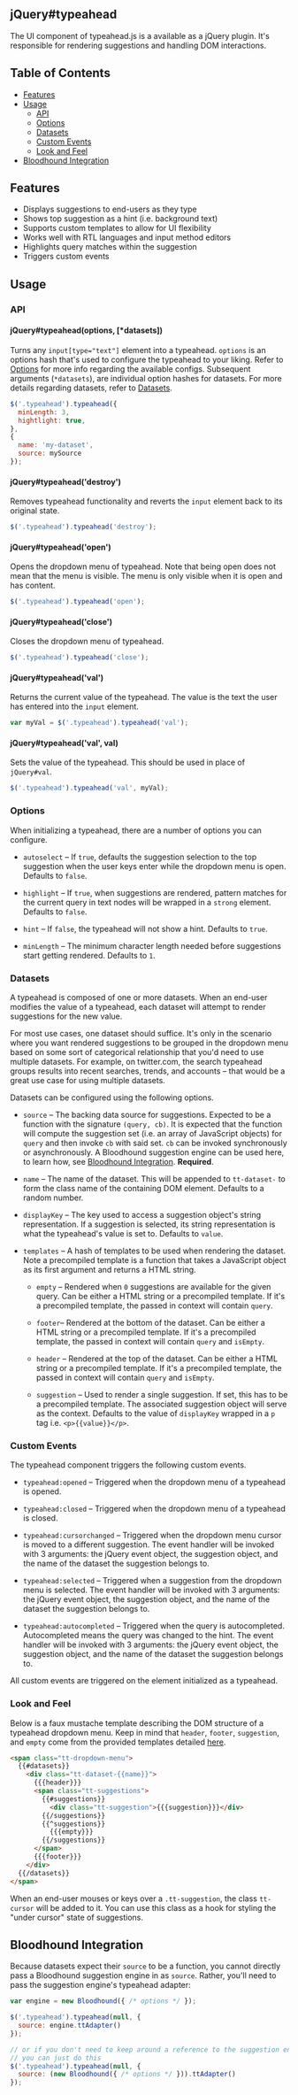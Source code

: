 jQuery#typeahead
----------------

The UI component of typeahead.js is a available as a jQuery plugin. It's 
responsible for rendering suggestions and handling DOM interactions.

Table of Contents
-----------------

* [Features](#features)
* [Usage](#usage)
  * [API](#api)
  * [Options](#options)
  * [Datasets](#datasets)
  * [Custom Events](#custom-events)
  * [Look and Feel](#look-and-feel)
* [Bloodhound Integration](#bloodhound-integration)

Features
--------

* Displays suggestions to end-users as they type
* Shows top suggestion as a hint (i.e. background text)
* Supports custom templates to allow for UI flexibility
* Works well with RTL languages and input method editors
* Highlights query matches within the suggestion
* Triggers custom events

Usage
-----

### API

#### jQuery#typeahead(options, [\*datasets])

Turns any `input[type="text"]` element into a typeahead. `options` is an 
options hash that's used to configure the typeahead to your liking. Refer to 
[Options](#options) for more info regarding the available configs. Subsequent 
arguments (`*datasets`), are individual option hashes for datasets. For more 
details regarding datasets, refer to [Datasets](#datasets).

```javascript
$('.typeahead').typeahead({
  minLength: 3,
  hightlight: true,
},
{
  name: 'my-dataset',
  source: mySource
});
```

#### jQuery#typeahead('destroy')

Removes typeahead functionality and reverts the `input` element back to its 
original state.

```javascript
$('.typeahead').typeahead('destroy');
```

#### jQuery#typeahead('open')

Opens the dropdown menu of typeahead. Note that being open does not mean that
the menu is visible. The menu is only visible when it is open and has content.

```javascript
$('.typeahead').typeahead('open');
```

#### jQuery#typeahead('close')

Closes the dropdown menu of typeahead.

```javascript
$('.typeahead').typeahead('close');
```

#### jQuery#typeahead('val')

Returns the current value of the typeahead. The value is the text the user has 
entered into the `input` element.

```javascript
var myVal = $('.typeahead').typeahead('val');
```

#### jQuery#typeahead('val', val)

Sets the value of the typeahead. This should be used in place of `jQuery#val`.

```javascript
$('.typeahead').typeahead('val', myVal);
```

### Options

When initializing a typeahead, there are a number of options you can configure.

* `autoselect` – If `true`, defaults the suggestion selection to the top 
  suggestion when the user keys enter while the dropdown menu is open. Defaults
  to `false`.

* `highlight` – If `true`, when suggestions are rendered, pattern matches
  for the current query in text nodes will be wrapped in a `strong` element. 
  Defaults to `false`.

* `hint` – If `false`, the typeahead will not show a hint. Defaults to `true`.

* `minLength` – The minimum character length needed before suggestions start 
  getting rendered. Defaults to `1`.

### Datasets

A typeahead is composed of one or more datasets. When an end-user modifies the
value of a typeahead, each dataset will attempt to render suggestions for the
new value. 

For most use cases, one dataset should suffice. It's only in the scenario where
you want rendered suggestions to be grouped in the dropdown menu based on some 
sort of categorical relationship that you'd need to use multiple datasets. For
example, on twitter.com, the search typeahead groups results into recent 
searches, trends, and accounts – that would be a great use case for using 
multiple datasets.

Datasets can be configured using the following options.

* `source` – The backing data source for suggestions. Expected to be a function 
  with the signature `(query, cb)`. It is expected that the function will 
  compute the suggestion set (i.e. an array of JavaScript objects) for `query` 
  and then invoke `cb` with said set. `cb` can be invoked synchronously or 
  asynchronously. A Bloodhound suggestion engine can be used here, to learn 
  how, see [Bloodhound Integration](#bloodhound-integration). **Required**.

* `name` – The name of the dataset. This will be appended to `tt-dataset-` to 
  form the class name of the containing DOM element. Defaults to a random 
  number.

* `displayKey` – The key used to access a suggestion object's string 
  representation. If a suggestion is selected, its string representation is 
  what the typeahead's value is set to. Defaults to `value`.

* `templates` – A hash of templates to be used when rendering the dataset. Note
  a precompiled template is a function that takes a JavaScript object as its
  first argument and returns a HTML string.

  * `empty` – Rendered when `0` suggestions are available for the given query. 
  Can be either a HTML string or a precompiled template. If it's a precompiled
  template, the passed in context will contain `query`.

  * `footer`– Rendered at the bottom of the dataset. Can be either a HTML 
  string or a precompiled template. If it's a precompiled template, the passed 
  in context will contain `query` and `isEmpty`.

  * `header` – Rendered at the top of the dataset. Can be either a HTML string 
  or a precompiled template. If it's a precompiled template, the passed in 
  context will contain `query` and `isEmpty`.

  * `suggestion` – Used to render a single suggestion. If set, this has to be a 
  precompiled template. The associated suggestion object will serve as the 
  context. Defaults to the value of `displayKey` wrapped in a `p` tag i.e. 
  `<p>{{value}}</p>`.

### Custom Events

The typeahead component triggers the following custom events.

* `typeahead:opened` – Triggered when the dropdown menu of a typeahead is 
  opened.

* `typeahead:closed` – Triggered when the dropdown menu of a typeahead is 
  closed.

* `typeahead:cursorchanged` – Triggered when the dropdown menu cursor is moved
  to a different suggestion. The event handler will be invoked with 3 
  arguments: the jQuery event object, the suggestion object, and the name of 
  the dataset the suggestion belongs to.

* `typeahead:selected` – Triggered when a suggestion from the dropdown menu is 
  selected. The event handler will be invoked with 3 arguments: the jQuery 
  event object, the suggestion object, and the name of the dataset the 
  suggestion belongs to.

* `typeahead:autocompleted` – Triggered when the query is autocompleted. 
  Autocompleted means the query was changed to the hint. The event handler will 
  be invoked with 3 arguments: the jQuery event object, the suggestion object, 
  and the name of the dataset the suggestion belongs to. 

All custom events are triggered on the element initialized as a typeahead.

### Look and Feel

Below is a faux mustache template describing the DOM structure of a typeahead 
dropdown menu. Keep in mind that `header`, `footer`, `suggestion`, and `empty` 
come from the provided templates detailed [here](#datasets). 

```html
<span class="tt-dropdown-menu">
  {{#datasets}}
    <div class="tt-dataset-{{name}}">
      {{{header}}}
      <span class="tt-suggestions">
        {{#suggestions}}
          <div class="tt-suggestion">{{{suggestion}}}</div>
        {{/suggestions}}
        {{^suggestions}}
          {{{empty}}}
        {{/suggestions}}
      </span>
      {{{footer}}}
    </div>
  {{/datasets}}
</span>
```

When an end-user mouses or keys over a `.tt-suggestion`, the class `tt-cursor` 
will be added to it. You can use this class as a hook for styling the "under 
cursor" state of suggestions.

Bloodhound Integration
----------------------

Because datasets expect their `source` to be a function, you cannot directly
pass a Bloodhound suggestion engine in as `source`. Rather, you'll need to 
pass the suggestion engine's typeahead adapter:

```javascript
var engine = new Bloodhound({ /* options */ });

$('.typeahead').typeahead(null, {
  source: engine.ttAdapter()
});

// or if you don't need to keep around a reference to the suggestion engine,
// you can just do this
$('.typeahead').typeahead(null, {
  source: (new Bloodhound({ /* options */ })).ttAdapter()
});
```
